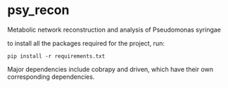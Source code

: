 # psy_recon
Metabolic network reconstruction and analysis of Pseudomonas syringae

to install all the packages required for the project, run:

`pip install -r requirements.txt`

Major dependencies include cobrapy and driven, which have their own corresponding dependencies.
